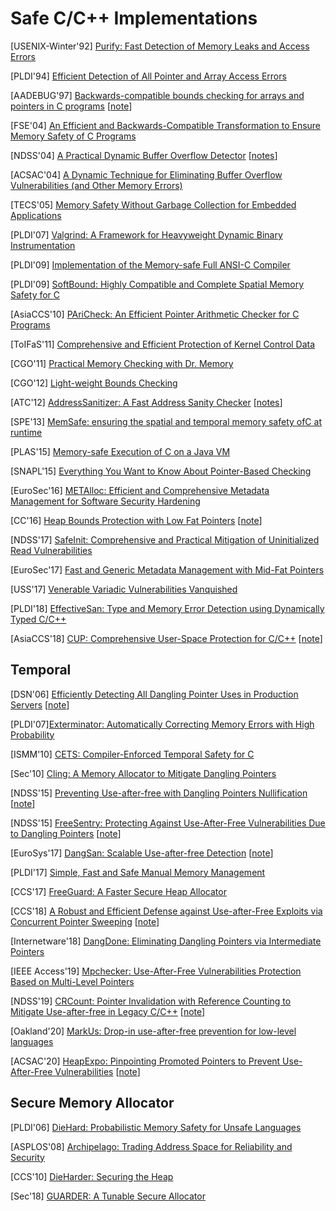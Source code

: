 # Safe C/C++ Implementations

[USENIX-Winter'92] [Purify: Fast Detection of Memory Leaks and Access
Errors](https://pdfs.semanticscholar.org/b2c4/44e8ab6b9bea1072bb0a7dd321543c8520ea.pdf)

[PLDI'94] [Efficient Detection of All Pointer and Array Access
Errors](https://web.eecs.umich.edu/~taustin/papers/PLDI94-safec.pdf)

[AADEBUG'97] [Backwards-compatible bounds checking for arrays and pointers in C
programs](https://www.doc.ic.ac.uk/~phjk/Publications/BoundsCheckingForC.pdf)
[[note](../notes/mem_safety/safe_impl/1997-J_K_Bounds_Check-AADEBUG97.md)]

[FSE'04] [An Efficient and Backwards-Compatible Transformation to Ensure Memory
Safety of C
Programs](http://www.sis.pitt.edu/jjoshi/courses/IS2620/Spring09/Xu.pdf)

[NDSS'04] [A Practical Dynamic Buffer Overflow
Detector](https://suif.stanford.edu/papers/tunji04.pdf)
[[notes](../notes/mem_safety/safe_impl/2004-CRED-NDSS04.md)]

[ACSAC'04] [A Dynamic Technique for Eliminating Buffer Overflow Vulnerabilities
(and Other Memory Errors)](https://www.acsac.org/2004/papers/98.pdf)

[TECS'05] [Memory Safety Without Garbage Collection for Embedded
Applications](https://llvm.org/pubs/2005-02-TECS-SAFECode.pdf)

[PLDI'07] [Valgrind: A Framework for Heavyweight Dynamic Binary
Instrumentation](http://valgrind.org/docs/valgrind2007.pdf)

[PLDI'09] [Implementation of the Memory-safe Full ANSI-C
Compiler](http://delivery.acm.org/10.1145/1550000/1542505/p259-oiwa.pdf?ip=131.107.159.119&id=1542505&acc=ACTIVE%20SERVICE&key=7777116298C9657D%2EDC6AD36C640314EC%2E6B689847FE614015%2E4D4702B0C3E38B35&__acm__=1559361572_68b410a3c3fef73daf2b3c211f8d0d9f)

[PLDI'09] [SoftBound: Highly Compatible and Complete Spatial Memory Safety for
C](http://www.cis.upenn.edu/acg/papers/pldi09_softbound.pdf)

[AsiaCCS'10] [PAriCheck: An Efficient Pointer Arithmetic Checker for C
Programs](http://fort-knox.org/files/paricheck.pdf)

[ToIFaS'11] [Comprehensive and Efficient Protection of Kernel Control
Data](http://people.duke.edu/~tkb13/pubs/KernelControlData.pdf)

[CGO'11] [Practical Memory Checking with Dr.
Memory](https://dl.acm.org/doi/10.5555/2190025.2190067)

[CGO'12] [Light-weight Bounds
Checking](http://seclab.cs.sunysb.edu/seclab/pubs/lbc.pdf)

[ATC'12] [AddressSanitizer: A Fast Address Sanity
Checker](https://www.usenix.org/system/files/conference/atc12/atc12-final39.pdf)
[[notes](../notes/mem_safety/safe_impl/2012-ASan-ATC12.md)]

[SPE'13] [MemSafe: ensuring the spatial and temporal memory safety ofC at
runtime](https://onlinelibrary.wiley.com/doi/epdf/10.1002/spe.2105)

[PLAS'15] [Memory-safe Execution of C on a Java
VM](https://chrisseaton.com/plas15/safec.pdf)

[SNAPL'15] [Everything You Want to Know About Pointer-Based
Checking](https://core.ac.uk/download/pdf/62919692.pdf)

[EuroSec'16] [METAlloc: Efficient and Comprehensive Metadata Management
for Software Security
Hardening](https://www.cs.vu.nl/~giuffrida/papers/eurosec-2016.pdf)

[CC'16] [Heap Bounds Protection with Low Fat
Pointers](https://www.comp.nus.edu.sg/~gregory/papers/cc16lowfatptrs.pdf)
[[note](../notes/mem_safety/safe_impl/2016-Low-fat_Ptr_Heap-CC16.md)]

[NDSS'17] [SafeInit: Comprehensive and Practical Mitigation of Uninitialized
Read Vulnerabilities](https://download.vusec.net/papers/safeinit_ndss17.pdf)

[EuroSec'17] [Fast and Generic Metadata Management with Mid-Fat
Pointers](https://www.cs.vu.nl/~giuffrida/papers/midfat_eurosec17.pdf)

[USS'17] [Venerable Variadic Vulnerabilities
Vanquished](https://www.usenix.org/system/files/conference/usenixsecurity17/sec17-biswas.pdf)

[PLDI'18] [EffectiveSan: Type and Memory Error Detection using Dynamically
Typed C/C++](https://arxiv.org/pdf/1710.06125.pdf)

[AsiaCCS'18] [CUP: Comprehensive User-Space Protection for
C/C++](https://nebelwelt.net/files/18AsiaCCS.pdf)
[[note](../notes/mem_safety/safe_impl/2018-CUP-AsiaCCS18.md)]


## Temporal
[DSN'06] [Efficiently Detecting All Dangling Pointer Uses in Production
Servers](https://llvm.org/pubs/2006-DSN-DanglingPointers.pdf)
[[note](../notes/mem_safety/d-a_dan_ptr.md)]

[PLDI'07][Exterminator: Automatically Correcting Memory Errors with High
Probability](https://people.cs.umass.edu/~emery/pubs/pldi028-novark.pdf)

[ISMM'10] [CETS: Compiler-Enforced Temporal Safety for
C](http://www.cis.upenn.edu/acg/papers/ismm10_cets.pdf)

[Sec'10] [Cling: A Memory Allocator to Mitigate Dangling
Pointers](https://citeseerx.ist.psu.edu/viewdoc/download?doi=10.1.1.172.8557&rep=rep1&type=pdf)

[NDSS'15] [Preventing Use-after-free with Dangling Pointers
Nullification](https://wenke.gtisc.gatech.edu/papers/dangnull.pdf)
[[note](../notes/mem_safety/safe_impl/2015-DANGNULL-NDSS15.md)]

[NDSS'15] [FreeSentry: Protecting Against Use-After-Free Vulnerabilities Due to
Dangling
Pointers](https://www.ndss-symposium.org/wp-content/uploads/2017/09/03_4_2.pdf)
[[note](../notes/mem_safety/safe_impl/2015-FreeSentry-NDSS15.md)]

[EuroSys'17] [DangSan: Scalable Use-after-free
Detection](https://www.cs.vu.nl/~giuffrida/papers/dangsan_eurosys17.pdf)
[[note](../notes/mem_safety/safe_impl/2017-DangSan-EuroSys17.md)]

[PLDI'17] [Simple, Fast and Safe Manual Memory
Management](https://www.microsoft.com/en-us/research/wp-content/uploads/2017/03/kedia2017mem.pdf)

[CCS'17] [FreeGuard: A Faster Secure Heap
Allocator](https://dl.acm.org/doi/10.1145/3133956.3133957)

[CCS'18] [A Robust and Efficient Defense against Use-after-Free Exploits
via Concurrent Pointer
Sweeping](https://www.eecis.udel.edu/~hnw/paper/ccs18.pdf)
[[note](../notes/mem_safety/safe_impl/2018-pSweeper-CCS18.md)]

[Internetware'18] [DangDone: Eliminating Dangling Pointers via Intermediate
Pointers](https://dl.acm.org/doi/abs/10.1145/3275219.3275231)

[IEEE Access'19] [Mpchecker: Use-After-Free Vulnerabilities Protection Based on
Multi-Level Pointers](https://ieeexplore.ieee.org/document/8675929)

[NDSS'19] [CRCount: Pointer Invalidation with Reference Counting to Mitigate
Use-after-free in Legacy
C/C++](https://www.ndss-symposium.org/wp-content/uploads/2019/02/ndss2019_05A-4_Shin_paper.pdf)
[[note](../notes/mem_safety/safe_impl/2019-CRCount-NDSS19.md)]


[Oakland'20] [MarkUs: Drop-in use-after-free prevention for low-level
languages](https://www.cl.cam.ac.uk/~tmj32/papers/docs/ainsworth20-sp.pdf)

[ACSAC'20] [HeapExpo: Pinpointing Promoted Pointers to Prevent Use-After-Free
Vulnerabilities](http://moyix.net/~moyix/papers/heapexpo.pdf)
[[note](../notes/mem_safety/safe_impl/2020-HeapExpo-ACSAC20.md)]

## Secure Memory Allocator
[PLDI'06] [DieHard: Probabilistic Memory Safety for Unsafe
Languages](https://scholarworks.umass.edu/cgi/viewcontent.cgi?article=1086&context=cs_faculty_pubs)

[ASPLOS'08] [Archipelago: Trading Address Space for Reliability and
Security](https://people.cs.umass.edu/~emery/pubs/asplos147-lvin.pdf)

[CCS'10] [DieHarder: Securing the
Heap](https://people.cs.umass.edu/~emery/pubs/ccs03-novark.pdf)

[Sec'18] [GUARDER: A Tunable Secure
Allocator](https://www.usenix.org/system/files/conference/usenixsecurity18/sec18-silvestro.pdf)
